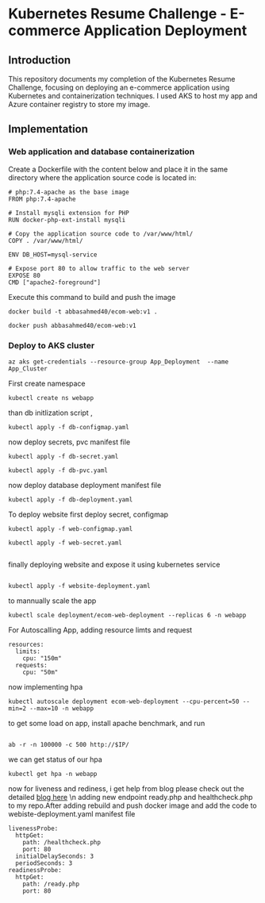 # Kubernetes Resume Challenge - E-commerce Application Deployment

## Introduction
This repository documents my completion of the Kubernetes Resume Challenge, focusing on deploying an e-commerce application using Kubernetes and containerization techniques. I used AKS to host my app and Azure container registry to store my image.

## Implementation

### Web application and database containerization

Create a Dockerfile with the content below and place it in the same directory where the application source code is located in:

```
# php:7.4-apache as the base image
FROM php:7.4-apache

# Install mysqli extension for PHP
RUN docker-php-ext-install mysqli

# Copy the application source code to /var/www/html/
COPY . /var/www/html/

ENV DB_HOST=mysql-service

# Expose port 80 to allow traffic to the web server
EXPOSE 80
CMD ["apache2-foreground"]
```
Execute this command to build and push the image
```
docker build -t abbasahmed40/ecom-web:v1 .

docker push abbasahmed40/ecom-web:v1

```
### Deploy to AKS cluster

```
az aks get-credentials --resource-group App_Deployment  --name App_Cluster

```

First  create namespace

```
kubectl create ns webapp
```

than db initlization script , 


```
kubectl apply -f db-configmap.yaml

```

now deploy secrets, pvc manifest file 

```
kubectl apply -f db-secret.yaml

kubectl apply -f db-pvc.yaml

```


now deploy database deployment manifest file

```
kubectl apply -f db-deployment.yaml
```

To deploy website first deploy secret, configmap

```
kubectl apply -f web-configmap.yaml

kubectl apply -f web-secret.yaml
 
```

finally  deploying website and expose it using kubernetes service

```

kubectl apply -f website-deployment.yaml

```

to mannually scale the app


```
kubectl scale deployment/ecom-web-deployment --replicas 6 -n webapp

```

For Autoscalling App, adding resource limts and request

```
resources:
  limits:
    cpu: "150m"
  requests:
    cpu: "50m"
```
now implementing hpa

```
kubectl autoscale deployment ecom-web-deployment --cpu-percent=50 --min=2 --max=10 -n webapp

```
to get some load on app, install apache benchmark, and run

```
  
ab -r -n 100000 -c 500 http://$IP/

```

we can get status of our hpa

```
kubectl get hpa -n webapp

```

now for liveness and rediness, i get help from blog please check out the detailed [blog here](https://biplab24.hashnode.dev/deploying-a-simple-e-commerce-website-on-aks)
\n adding new endpoint ready.php and healthcheck.php to my repo.After adding rebuild and push docker image and add the code to webiste-deployment.yaml manifest file 

```
livenessProbe:
  httpGet:
    path: /healthcheck.php
    port: 80
  initialDelaySeconds: 3
  periodSeconds: 3
readinessProbe:
  httpGet:
    path: /ready.php
    port: 80

```

